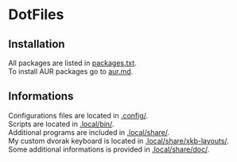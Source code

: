 # DotFiles

## Installation
All packages are listed in [packages.txt](.local/share/doc/packages.txt).\
To install AUR packages go to [aur.md](.local/share/doc/aur.md).

## Informations
Configurations files are located in [.config/](.config/).\
Scripts are located in [.local/bin/](.local/bin/).\
Additional programs are included in [.local/share/](.local/share/).\
My custom dvorak keyboard is located in [.local/share/xkb-layouts/](.local/share/xkb-layouts/).\
Some additional informations is provided in [.local/share/doc/](.local/share/doc/).
